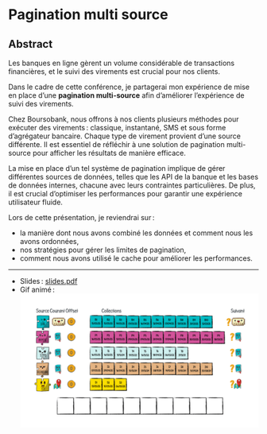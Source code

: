 # Pagination multi source

## Abstract

Les banques en ligne gèrent un volume considérable de transactions financières, et le suivi des virements est crucial pour nos clients.

Dans le cadre de cette conférence, je partagerai mon expérience de mise en place d’une **pagination multi-source** afin d’améliorer l’expérience de suivi des virements.

Chez Boursobank, nous offrons à nos clients plusieurs méthodes pour exécuter des virements : classique, instantané, SMS et sous forme d’agrégateur bancaire. Chaque type de virement provient d’une source différente. Il est essentiel de réfléchir à une solution de pagination multi-source pour afficher les résultats de manière efficace.

La mise en place d’un tel système de pagination implique de gérer différentes sources de données, telles que les API de la banque et les bases de données internes, chacune avec leurs contraintes particulières. De plus, il est crucial d’optimiser les performances pour garantir une expérience utilisateur fluide.

Lors de cette présentation, je reviendrai sur :
- la manière dont nous avons combiné les données et comment nous les avons ordonnées,
- nos stratégies pour gérer les limites de pagination,
- comment nous avons utilisé le cache pour améliorer les performances.

---

- Slides : [slides.pdf](slides.pdf)
- Gif animé : ![Aperçu](animation.gif)

